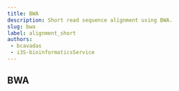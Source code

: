 ```yaml
---
title: BWA
description: Short read sequence alignment using BWA.
slug: bwa
label: alignment_short
authors:
 - bcavadas
 - i3S-bioinformaticsService
---
```


## BWA
